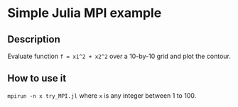 # Simple Julia MPI example

## Description
Evaluate function `f = x1^2 + x2^2` over a 10-by-10 grid and plot the contour.

## How to use it
`mpirun -n x try_MPI.jl` where `x` is any integer between 1 to 100.
